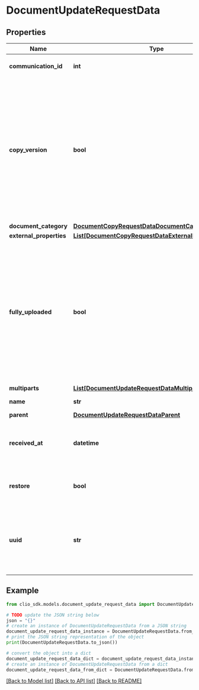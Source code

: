 # DocumentUpdateRequestData


## Properties

Name | Type | Description | Notes
------------ | ------------- | ------------- | -------------
**communication_id** | **int** | Related communication record. | [optional] 
**copy_version** | **bool** | Indicates whether to create a new version with the updated filename on rename. This is intended to handle cases where the document extension has been changed; if the document extension has not changed, no new version will be created. | [optional] 
**document_category** | [**DocumentCopyRequestDataDocumentCategory**](DocumentCopyRequestDataDocumentCategory.md) |  | [optional] 
**external_properties** | [**List[DocumentCopyRequestDataExternalPropertiesInner]**](DocumentCopyRequestDataExternalPropertiesInner.md) |  | [optional] 
**fully_uploaded** | **bool** | Indicates whether document is uploaded.  When marking the document fully uploaded, it arises errors when: * The file is not successfully uploaded. * Not all the file parts are uploaded. * The document is already marked as fully uploaded.  | [optional] 
**multiparts** | [**List[DocumentUpdateRequestDataMultipartsInner]**](DocumentUpdateRequestDataMultipartsInner.md) |  | [optional] 
**name** | **str** | Document name. | [optional] 
**parent** | [**DocumentUpdateRequestDataParent**](DocumentUpdateRequestDataParent.md) |  | [optional] 
**received_at** | **datetime** | Date and time the document was received (Expects an ISO-8601 timestamp). | [optional] 
**restore** | **bool** | Whether or not a trashed Document should be restored. | [optional] 
**uuid** | **str** | UUID associated with the document version. UUID is required to mark a document fully uploaded. | [optional] 

## Example

```python
from clio_sdk.models.document_update_request_data import DocumentUpdateRequestData

# TODO update the JSON string below
json = "{}"
# create an instance of DocumentUpdateRequestData from a JSON string
document_update_request_data_instance = DocumentUpdateRequestData.from_json(json)
# print the JSON string representation of the object
print(DocumentUpdateRequestData.to_json())

# convert the object into a dict
document_update_request_data_dict = document_update_request_data_instance.to_dict()
# create an instance of DocumentUpdateRequestData from a dict
document_update_request_data_from_dict = DocumentUpdateRequestData.from_dict(document_update_request_data_dict)
```
[[Back to Model list]](../README.md#documentation-for-models) [[Back to API list]](../README.md#documentation-for-api-endpoints) [[Back to README]](../README.md)


